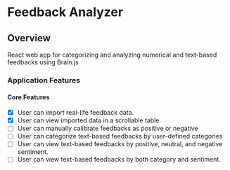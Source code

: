 # Feedback Analyzer

## Overview 

React web app for categorizing and analyzing numerical and text-based feedbacks using Brain.js

### Application Features

#### Core Features

- [x] User can import real-life feedback data.
- [x] User can view imported data in a scrollable table.
- [ ] User can manually calibrate feedbacks as positive or negative
- [ ] User can categorize text-based feedbacks by user-defined categories
- [ ] User can view text-based feedbacks by positive, neutral, and negative sentiment.
- [ ] User can view text-based feedbacks by both category and sentiment.
